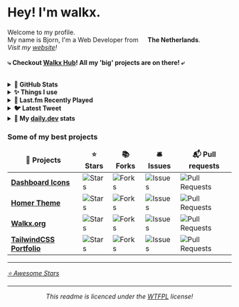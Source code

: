 <h1>Hey! I'm walkx.</h1>

<p>Welcome to my profile.<br>
My name is Bjorn, I'm a Web Developer from <img src="https://github.com/WalkxCode/WalkxCode/blob/master/img/flag.png" width="13px"> <b>The Netherlands</b>.<br>
<i>Visit my <a target="_blank" href="https://walkx.org">website</a>!</i>
<br><br>
<b>⤷ Checkout <a href="https://github.com/walkxhub">Walkx Hub</a>! All my 'big' projects are on there! ⤶</b>
<br><br>

<details>
<summary><b>💖 GitHub Stats</b></summary>
<img alt="Profile Views" src="https://komarev.com/ghpvc/?username=walkxcode &style=flat-square&color=D0B83A" />

![Metrics](https://github.com/WalkxCode/WalkxCode/blob/master/github-metrics.svg)
</details>

<details>
<summary><b>✨&nbsp;Things I use</b></summary>
<p>
    <!-- Languages -->
    <img alt="HTML5" src="https://img.shields.io/badge/-HTML5-E34F26?style=flat-square&logo=HTML5&logoColor=white" />
    <img alt="CSS3" src="https://img.shields.io/badge/-CSS3-1572B6?style=flat-square&logo=CSS3&logoColor=white" />
    <img alt="Sass" src="https://img.shields.io/badge/-Sass-CC6699?style=flat-square&logo=Sass&logoColor=white" />
    <img alt="Tailwind CSS" src="https://img.shields.io/badge/-Tailwind_CSS-3776AB?style=flat-square&logo=TailwindCSS&logoColor=white" />
    <img alt="JavaScript" src="https://img.shields.io/badge/-JavaScript-F7DF1E?style=flat-square&logo=JavaScript&logoColor=black" />
    <img alt="TypeScript" src="https://img.shields.io/badge/-TypeScript-3178C6?style=flat-square&logo=TypeScript&logoColor=white" />
    <img alt="Node.JS" src="https://img.shields.io/badge/-Node.JS-339933?style=flat-square&logo=Node.JS&logoColor=white" />
    <img alt="React" src="https://img.shields.io/badge/-React-61DAFB?style=flat-square&logo=React&logoColor=white" />
    <img alt="Python" src="https://img.shields.io/badge/-Python-3776AB?style=flat-square&logo=Python&logoColor=greenyellow" />
    <!-- Tools -->
    <br>
    <img alt="Visual Studio Code Insiders" src="https://img.shields.io/badge/-Visual_Studio_Code_Insiders-1b2537?style=flat-square&logo=VisualStudioCode&logoColor=lightgreen" />
    <img alt="Visual Studio Code" src="https://img.shields.io/badge/-Visual_Studio_Code-3776AB?style=flat-square&logo=VisualStudioCode&logoColor=white" />
    <img alt="Prettier" src="https://img.shields.io/badge/-Prettier-F7B93E?style=flat-square&logo=Prettier&logoColor=black" />
    <img alt="Windows Terminal" src="https://img.shields.io/badge/-Windows_Terminal-61DAFB?style=flat-square&logo=Windows-Terminal&logoColor=black" />
    <!-- Code Storage -->
    <br>
    <img alt="Git" src="https://img.shields.io/badge/-Git-F05032?style=flat-square&logo=Git&logoColor=white" />
    <img alt="GitHub" src="https://img.shields.io/badge/-GitHub-181717?style=flat-square&logo=GitHub&logoColor=white" />
</details>
	
<details>
<summary><b>🎵 Last.fm Recently Played</b></summary>

[![My Last.fm](https://lastfm-recently-played.vercel.app/api?user=WalkxNL&loved=true)](https://www.last.fm/user/WalkxNL)

</details>

<details>
<summary><b>🐦 Latest Tweet</b></summary>

[![github-readme-twitter](https://github-readme-twitter.gazf.vercel.app/api?id=walkxtweet)](https://twitter.com/walkxtweet)

</details>

<details>
<summary><b>📂 My <a href="https://api.daily.dev/get?r=Walkx">daily.dev</a> stats</b></summary>
<a href="https://app.daily.dev/Walkx"><img src="https://api.daily.dev/devcards/dfcb1f2c61484f879df820190d3171e0.png?r=u2x" width="225" alt="Walkx's Dev Card"/></a>


<!-- daily.dev BOOKMARKS:START -->
- [Setting up a terminal you will love to use](https://app.daily.dev/posts/R2kcisprw?utm_source=rss&utm_medium=bookmarks&utm_campaign=tbDjf19b3neY37I2xin21)
- [6 Useful Checklists Every Developer Should Know 📃💯](https://app.daily.dev/posts/6665tiGR3?utm_source=rss&utm_medium=bookmarks&utm_campaign=tbDjf19b3neY37I2xin21)
- [tailwindpdf - Create PDF or Image from HTML styled with tailwindcss](https://app.daily.dev/posts/krJnTDXwe?utm_source=rss&utm_medium=bookmarks&utm_campaign=tbDjf19b3neY37I2xin21)
- [The 60 Hottest Front-end Tools of 2021 | CSS-Tricks](https://app.daily.dev/posts/He-FMzTRL?utm_source=rss&utm_medium=bookmarks&utm_campaign=tbDjf19b3neY37I2xin21)
- [Git Cheat Sheet 📄 &lpar;50 commands + Free PDF and poster&rpar;](https://app.daily.dev/posts/dP7qawzrP?utm_source=rss&utm_medium=bookmarks&utm_campaign=tbDjf19b3neY37I2xin21)
<!-- daily.dev BOOKMARKS:END -->


</details>

<h3>Some of my best projects</h3>
<table>
  <thead align="center">
    <tr border: none;>
      <td><b>🎁 Projects</b></td>
      <td><b>⭐ Stars</b></td>
      <td><b>📚 Forks</b></td>
      <td><b>🛎 Issues</b></td>
      <td><b>📬 Pull requests</b></td>
    </tr>
  </thead>
  <tbody>
    <tr>
      <td><a href="https://github.com/walkxhub/dashboard-icons"><b>Dashboard Icons</b></a></td>
      <td><img alt="Stars" src="https://img.shields.io/github/stars/walkxhub/dashboard-icons?style=flat-square&labelColor=343b41"/></td>
      <td><img alt="Forks" src="https://img.shields.io/github/forks/walkxhub/dashboard-icons?style=flat-square&labelColor=343b41"/></td>
      <td><img alt="Issues" src="https://img.shields.io/github/issues/walkxhub/dashboard-icons?style=flat-square&labelColor=343b41"/></td>
      <td><img alt="Pull Requests" src="https://img.shields.io/github/issues-pr/walkxhub/dashboard-icons?style=flat-square&labelColor=343b41"/></td>
    </tr>
	  <tr>
      <td><a href="https://github.com/walkxhub/homer-theme"><b>Homer Theme</b></a></td>
      <td><img alt="Stars" src="https://img.shields.io/github/stars/walkxhub/homer-theme?style=flat-square&labelColor=343b41"/></td>
      <td><img alt="Forks" src="https://img.shields.io/github/forks/walkxhub/homer-theme?style=flat-square&labelColor=343b41"/></td>
      <td><img alt="Issues" src="https://img.shields.io/github/issues/walkxhub/homer-theme?style=flat-square&labelColor=343b41"/></td>
      <td><img alt="Pull Requests" src="https://img.shields.io/github/issues-pr/walkxhub/homer-theme?style=flat-square&labelColor=343b41"/></td>
    </tr>
    <tr>
      <td><a href="https://github.com/walkxhub/walkx.org"><b>Walkx.org</b></a></td>
      <td><img alt="Stars" src="https://img.shields.io/github/stars/walkxhub/walkx.org?style=flat-square&labelColor=343b41"/></td>
      <td><img alt="Forks" src="https://img.shields.io/github/forks/walkxhub/walkx.org?style=flat-square&labelColor=343b41"/></td>
      <td><img alt="Issues" src="https://img.shields.io/github/issues/walkxhub/walkx.org?style=flat-square&labelColor=343b41"/></td>
      <td><img alt="Pull Requests" src="https://img.shields.io/github/issues-pr/walkxhub/walkx.org?style=flat-square&labelColor=343b41"/></td>
    </tr>
    <tr>
      <td><a href="https://github.com/walkxhub/TailwindCSS-Portfolio"><b>TailwindCSS Portfolio</b></a></td>
      <td><img alt="Stars" src="https://img.shields.io/github/stars/walkxhub/TailwindCSS-Portfolio?style=flat-square&labelColor=343b41"/></td>
      <td><img alt="Forks" src="https://img.shields.io/github/forks/walkxhub/TailwindCSS-Portfolio?style=flat-square&labelColor=343b41"/></td>
      <td><img alt="Issues" src="https://img.shields.io/github/issues/walkxhub/TailwindCSS-Portfolio?style=flat-square&labelColor=343b41"/></td>
      <td><img alt="Pull Requests" src="https://img.shields.io/github/issues-pr/walkxhub/TailwindCSS-Portfolio?style=flat-square&labelColor=343b41"/></td>
    </tr>
  </tbody>
</table>

---
<i><a href="https://github.com/walkxcode/stars">⭐ Awesome Stars</a></i>

---
<p align="center">
  <i>This readme is licenced under the <a href="">WTFPL</a> license!
</p>
